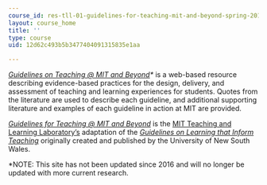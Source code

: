 ```yaml
---
course_id: res-tll-01-guidelines-for-teaching-mit-and-beyond-spring-2016
layout: course_home
title: ''
type: course
uid: 12d62c493b5b3477404091315835e1aa

---
```

_[Guidelines on Teaching @ MIT and Beyond](https://tll-archive.mit.edu/guidelines/guidelines-teaching-mit-and-beyond)\*_ is a web-based resource describing evidence-based practices for the design, delivery, and assessment of teaching and learning experiences for students. Quotes from the literature are used to describe each guideline, and additional supporting literature and examples of each guideline in action at MIT are provided.

[_Guidelines for Teaching @ MIT and Beyond_](https://tll.mit.edu/help/guidelines-teaching) is the [MIT Teaching and Learning Laboratory’s](http://tll.mit.edu/) adaptation of the [_Guidelines on Learning that Inform Teaching_](http://www.guidelinesonlearning.com/) originally created and published by the University of New South Wales.

\*NOTE: This site has not been updated since 2016 and will no longer be updated with more current research.
